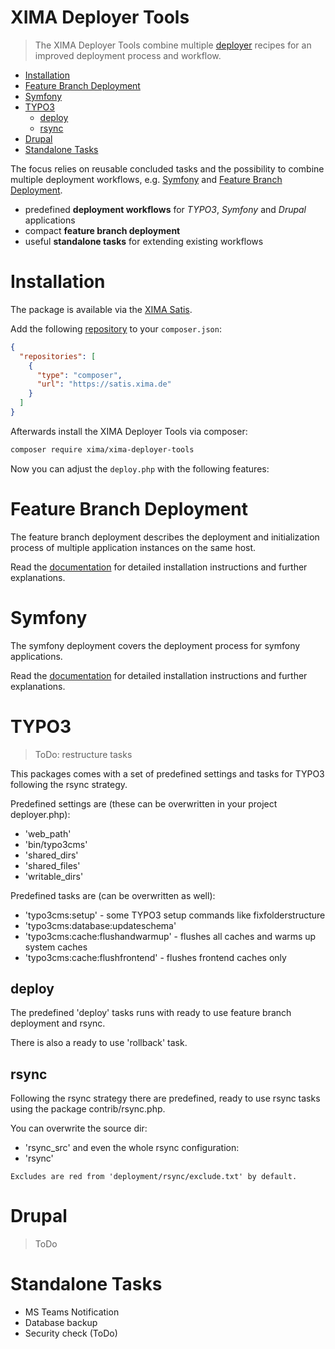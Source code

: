 XIMA Deployer Tools
===
> The XIMA Deployer Tools combine multiple [deployer](https://deployer.org/) recipes for an improved deployment process and workflow.

- [Installation](#installation)
- [Feature Branch Deployment](#feature-branch-deployment)
- [Symfony](#symfony)
- [TYPO3](#typo3)
  * [deploy](#deploy)
  * [rsync](#rsync)
- [Drupal](#drupal)
- [Standalone Tasks](#standalone-tasks)

The focus relies on reusable concluded tasks and the possibility to combine multiple deployment workflows, e.g. [Symfony](#symfony) and [Feature Branch Deployment](#feature-branch-deployment). 

- predefined **deployment workflows** for *TYPO3*, *Symfony* and *Drupal* applications
- compact **feature branch deployment** 
- useful **standalone tasks** for extending existing workflows

# Installation

The package is available via the [XIMA Satis](https://satis.xima.de/).

Add the following [repository](https://getcomposer.org/doc/05-repositories.md#composer) to your `composer.json`:

```json
{
  "repositories": [
    {
      "type": "composer",
      "url": "https://satis.xima.de"
    }
  ]
}
```

Afterwards install the XIMA Deployer Tools via composer:
```bash
composer require xima/xima-deployer-tools
```

Now you can adjust the `deploy.php` with the following features:

# Feature Branch Deployment

The feature branch deployment describes the deployment and initialization process of multiple application instances on the same host.

Read the [documentation](docs/FEATURE.md) for detailed installation instructions and further explanations. 

# Symfony

The symfony deployment covers the deployment process for symfony applications.

Read the [documentation](docs/SYMFONY.md) for detailed installation instructions and further explanations.

# TYPO3

> ToDo: restructure tasks

This packages comes with a set of predefined settings and tasks for TYPO3 following the rsync strategy.

Predefined settings are (these can be overwritten in your project deployer.php):
- 'web_path'
- 'bin/typo3cms'
- 'shared_dirs'
- 'shared_files'
- 'writable_dirs'

Predefined tasks are (can be overwritten as well):
- 'typo3cms:setup' - some TYPO3 setup commands like fixfolderstructure
- 'typo3cms:database:updateschema'
- 'typo3cms:cache:flushandwarmup' - flushes all caches and warms up system caches
- 'typo3cms:cache:flushfrontend' - flushes frontend caches only

## deploy

The predefined 'deploy' tasks runs with ready to use feature branch deployment and rsync.

There is also a ready to use 'rollback' task.

## rsync

Following the rsync strategy there are predefined, ready to use rsync tasks using the package contrib/rsync.php.

You can overwrite the source dir:
- 'rsync_src'
  and even the whole rsync configuration:
- 'rsync'

`Excludes are red from 'deployment/rsync/exclude.txt' by default.`

# Drupal

> ToDo

# Standalone Tasks
- MS Teams Notification
- Database backup
- Security check (ToDo)
